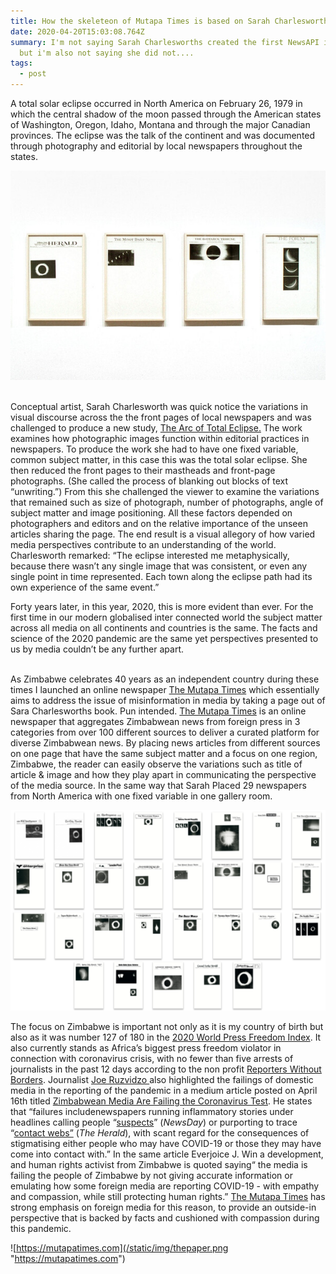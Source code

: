 ```yaml
---
title: How the skeleteon of Mutapa Times is based on Sarah Charlesworths Work
date: 2020-04-20T15:03:08.764Z
summary: I'm not saying Sarah Charlesworths created the first NewsAPI in the 70s
  but i'm also not saying she did not....
tags:
  - post
---
```

A total solar eclipse occurred in North America on February 26, 1979 in which the central shadow of the moon passed through the American states of Washington, Oregon, Idaho, Montana and through the major Canadian provinces. The eclipse was the talk of the continent and was documented through photography and editorial by local newspapers throughout the states.

![Image via WSJ](/static/img/imageedit_1_5381951801.jpg "Image via WSJ")

\
Conceptual artist, Sarah Charlesworth was quick notice the variations in visual discourse across the the front pages of local newspapers and was challenged to produce a new study, [The Arc of Total Eclipse.](https://whitney.org/collection/works/8986) The work examines how photographic images function within editorial practices in newspapers. To produce the work she had to have one fixed variable, common subject matter, in this case this was the total solar eclipse. She then reduced the front pages to their mastheads and front-page photographs. (She called the process of blanking out blocks of text “unwriting.”) From this she challenged the viewer to examine the variations that remained such as size of photograph, number of photographs, angle of subject matter and image positioning. All these factors depended on photographers and editors and on the relative importance of the unseen articles sharing the page. The end result is a visual allegory of how varied media perspectives contribute to an understanding of the world. Charlesworth remarked: “The eclipse interested me metaphysically, because there wasn’t any single image that was consistent, or even any single point in time represented. Each town along the eclipse path had its own experience of the same event.”

Forty years later, in this year, 2020, this is more evident than ever. For the first time in our modern globalised inter connected world the subject matter across all media on all continents and countries is the same. The facts and science of the 2020 pandemic are the same yet perspectives presented to us by media couldn’t be any further apart.

\
As Zimbabwe celebrates 40 years as an independent country during these times I launched an online newspaper [The Mutapa Times](https://mutapatimes.com) which essentially aims to address the issue of misinformation in media by taking a page out of Sara Charlesworths book. Pun intended. [The Mutapa Times](https://mutapatimes.com) is an online newspaper that aggregates Zimbabwean news from foreign press in 3 categories from over 100 different sources to deliver a curated platform for diverse Zimbabwean news. By placing news articles from different sources on one page that have the same subject matter and a focus on one region, Zimbabwe, the reader can easily observe the variations such as title of article & image and how they play apart in communicating the perspective of the media source. In the same way that Sarah Placed 29 newspapers from North America with one fixed variable in one gallery room.

![](/static/img/158765549473181529.png)



The focus on Zimbabwe is important not only as it is my country of birth but also as it was number 127 of 180 in the [2020 World Press Freedom Index](https://rsf.org/en/ranking_table). It also currently stands as Africa’s biggest press freedom violator in connection with coronavirus crisis, with no fewer than five arrests of journalists in the past 12 days according to the non profit [Reporters Without Borders](https://rsf.org/en/news/five-zimbabwean-reporters-arrested-while-covering-coronavirus-lockdown). Journalist [Joe Ruzvidzo ](http://ruzvidzo.com/2020/04/17/zimbabwean-media-failing-coronavirus/)also highlighted the failings of domestic media in the reporting of the pandemic in a medium article posted on April 16th titled [Zimbabwean Media Are Failing the Coronavirus Test](https://medium.com/@joeruzvidzo/zimbabwean-media-are-failing-the-coronavirus-test-cff2753359fa). He states that “failures includenewspapers running inflammatory stories under headlines calling people “[suspects](https://www.newsday.co.zw/2020/03/coronavirus-suspect-escapes/)” (*NewsDay*) or purporting to trace “[contact webs”](https://www.herald.co.zw/makamba-contact-web-exceptionally-complex/) (*The Herald*), with scant regard for the consequences of stigmatising either people who may have COVID-19 or those they may have come into contact with.” In the same article Everjoice J. Win a development, and human rights activist from Zimbabwe is quoted saying“ the media is failing the people of Zimbabwe by not giving accurate information or emulating how some foreign media are reporting COVID-19 - with empathy and compassion, while still protecting human rights.” [The Mutapa Times](https://mutapatimes.com) has strong emphasis on foreign media for this reason, to provide an outside-in perspective that is backed by facts and cushioned with compassion during this pandemic.

![https://mutapatimes.com](/static/img/thepaper.png "https://mutapatimes.com")

![]()